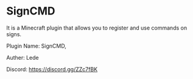 # SignCMD

It is a Minecraft plugin that allows you to register and use commands on signs.

Plugin Name: SignCMD,

Auther: Lede

Discord: https://discord.gg/ZZc7fBK


